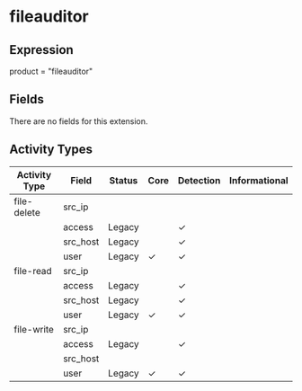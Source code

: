 fileauditor
===========

Expression
----------

product = "fileauditor"

Fields
------

There are no fields for this extension.

Activity Types
--------------

| Activity Type | Field    | Status | Core     | Detection | Informational |
| ------------- | -------- | ------ | -------- | --------- | ------------- |
| file-delete   | src_ip   |        |          |           |               |
|               | access   | Legacy |          | &#10003;  |               |
|               | src_host | Legacy |          | &#10003;  |               |
|               | user     | Legacy | &#10003; | &#10003;  |               |
| file-read     | src_ip   |        |          |           |               |
|               | access   | Legacy |          | &#10003;  |               |
|               | src_host | Legacy |          | &#10003;  |               |
|               | user     | Legacy | &#10003; | &#10003;  |               |
| file-write    | src_ip   |        |          |           |               |
|               | access   | Legacy |          | &#10003;  |               |
|               | src_host |        |          |           |               |
|               | user     | Legacy | &#10003; | &#10003;  |               |


